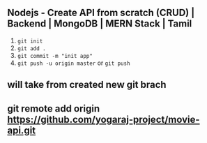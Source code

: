 ## Nodejs - Create API from scratch (CRUD) | Backend | MongoDB | MERN Stack | Tamil

1. `git init`
2. `git add .`
3. `git commit -m "init app"`
4. `git push -u origin master` or `git push`
## will take from created new git brach
## git remote add origin https://github.com/yogaraj-project/movie-api.git